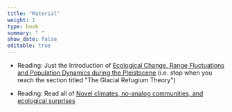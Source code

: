```yaml
---
title: "Material"
weight: 1
type: book
summary: " "
show_date: false
editable: true
---
```

* Reading: Just the Introduction of [Ecological Change, Range Fluctuations and Population Dynamics during the Pleistocene](https://doi.org/10.1016/j.cub.2009.06.030) (i.e. stop when you reach the section titled "The Glacial Refugium Theory")

* Reading: Read all of [Novel climates, no-analog communities, and ecological surprises](https://doi.org/10.1890/070037)


